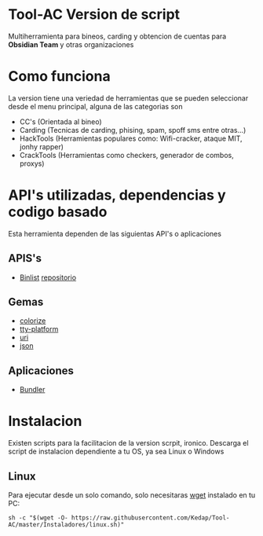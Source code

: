 # Tool-AC Version de script
Multiherramienta para bineos, carding y obtencion de cuentas para **Obsidian Team** y otras organizaciones
# Como funciona
La version tiene una veriedad de herramientas que se pueden seleccionar desde el menu principal, alguna de las categorias son 
- CC's (Orientada al bineo)
- Carding (Tecnicas de carding, phising, spam, spoff sms entre otras...)
- HackTools (Herramientas populares como: Wifi-cracker, ataque MIT, jonhy rapper)
- CrackTools (Herramientas como checkers, generador de combos, proxys)
# API's utilizadas, dependencias y codigo basado
Esta herramienta dependen de las siguientas API's o aplicaciones

## APIS's
- [Binlist](https://binlist.net/) [repositorio](https://github.com/binlist/data)
## Gemas
- [colorize](https://rubygems.org/gems/colorize)
- [tty-platform](https://rubygems.org/gems/tty-platform)
- [uri](https://rubygems.org/gems/uri)
- [json](https://rubygems.org/gems/json)

## Aplicaciones
- [Bundler](https://bundler.io/)
# Instalacion
Existen scripts para la facilitacion de la version scrpit, ironico. Descarga el script de instalacion dependiente a tu OS, ya sea Linux o Windows
## Linux
Para ejecutar desde un solo comando, solo necesitaras [wget](https://www.gnu.org/software/wget/) instalado en tu PC:
```
sh -c "$(wget -O- https://raw.githubusercontent.com/Kedap/Tool-AC/master/Instaladores/linux.sh)"
```